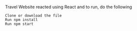Travel Website reacted using React and to run, do the following


```#Run the program
Clone or download the file
Run npm install
Run npm start